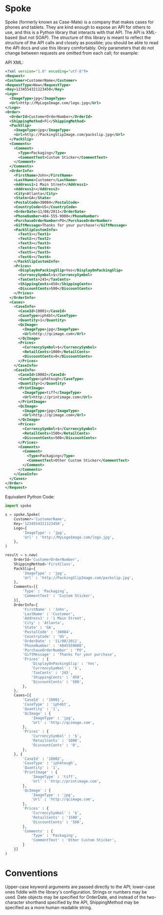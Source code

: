 # Spoke

Spoke (formerly known as Case-Mate) is a company that makes cases for phones
and tablets.  They are kind enough to expose an API for others to use, and
this is a Python library that interacts with that API.  The API is XML-based (but
not SOAP).  The structure of this library is meant to reflect the structure of the
API calls and closely as possible; you should be able to read the API docs and use
this library comfortably.  Only parameters that do not change between requests are
omitted from each call; for example:

API XML:

```xml
<?xml version="1.0" encoding="utf-8"?>
<Request>
<Customer>CustomerName</Customer>
<RequestType>New</RequestType>
<Key>1234554321123450</Key>
<Logo>
  <ImageType>jpg</ImageType>
  <Url>http://MyLogoImage.com/logo.jpg</Url>
</Logo>
<Order>
  <OrderId>CustomerOrderNumber</OrderId>
  <ShippingMethod>FC</ShippingMethod>
  <PackSlip>
    <ImageType>jpg</ImageType>
    <Url>http://PackingSlipImage.com/packslip.jpg</Url>
  </PackSlip>
  <Comments>
    <Comment>
      <Type>Packaging</Type>
      <CommentText>Custom Sticker</CommentText>
    </Comment>
  </Comments>
  <OrderInfo>
    <FirstName>John</FirstName>
    <LastName>Customer</LastName>
    <Address1>1 Main Street</Address1>
    <Address2></Address2>
    <City>Atlanta</City>
    <State>GA</State>
    <PostalCode>30084</PostalCode>
    <CountryCode>US</CountryCode>
    <OrderDate>11/08/2011</OrderDate>
    <PhoneNumber>404-555-9000</PhoneNumber>
    <PurchaseOrderNumber>PO</PurchaseOrderNumber>
    <GiftMessage>Thanks for your purchase!</GiftMessage>
    <PackSlipCustomInfo>
      <Text1></Text1>
      <Text2></Text2>
      <Text3></Text3>
      <Text4></Text4>
      <Text5></Text5>
      <Text6></Text6>
    </PackSlipCustomInfo>
    <Prices>
      <DisplayOnPackingSlip>Yes</DisplayOnPackingSlip>
      <CurrencySymbol>$</CurrencySymbol>
      <TaxCents>245</TaxCents>
      <ShippingCents>450</ShippingCents>
      <DiscountCents>500</DiscountCents>
    </Prices>
  </OrderInfo>
  <Cases>
    <CaseInfo>
      <CaseId>10001</CaseId>
      <CaseType>iph4bt</CaseType>
      <Quantity>1</Quantity>
      <QcImage>
        <ImageType>jpg</ImageType>
        <Url>http://qcimage.com</Url>
      </QcImage>
      <Prices>
        <CurrencySymbol>$</CurrencySymbol>
        <RetailCents>1000</RetailCents>
        <DiscountCents>0</DiscountCents>
      </Prices>
    </CaseInfo>
    <CaseInfo>
      <CaseId>10002</CaseId>
      <CaseType>iph4tough</CaseType>
      <Quantity>1</Quantity>
      <PrintImage>
        <ImageType>tiff</ImageType>
        <Url>http://printimage.com</Url>
      </PrintImage>
      <QcImage>
        <ImageType>jpg</ImageType>
        <Url>http://qcimage.com</Url>
      </QcImage>
      <Prices>
        <CurrencySymbol>$</CurrencySymbol>
        <RetailCents>1500</RetailCents>
        <DiscountCents>500</DiscountCents>
      </Prices>
      <Comments>
        <Comment>
          <Type>Packaging</Type>
          <CommentText>Other Custom Sticker</CommentText>
        </Comment>
      </Comments>
    </CaseInfo>
  </Cases>
</Order>
</Request>
```
    
Equivalent Python Code:

```python
import spoke

s = spoke.Spoke(
    Customer='CustomerName',
    Key='1234554321123450',
    Logo={
        'ImageType' : 'jpg',
        'Url' : 'http://MyLogoImage.com/logo.jpg',
    },
)

result = s.new(
    OrderId='CustomerOrderNumber',
    ShippingMethod='FirstClass',
    PackSlip={
        'ImageType' : 'jpg',
        'Url' : 'http://PackingSlipImage.com/packslip.jpg',
    },
    Comments=[{
        'Type' : 'Packaging',
        'CommentText' : 'Custom Sticker',
    }],
    OrderInfo={
        'FirstName' : 'John',
        'LastName' : 'Customer',
        'Address1' : '1 Main Street',
        'City' : 'Atlanta',
        'State' : 'GA',
        'PostalCode' : '30084',
        'CountryCode' : 'US',
        'OrderDate' : '11/08/2011',
        'PhoneNumber' : '4045559000',
        'PurchaseOrderNumber' : 'PO',
        'GiftMessage' : 'Thanks for your purchase',
        'Prices' : {
            'DisplayOnPackingSlip' : 'Yes',
            'CurrencySymbol' : '$',
            'TaxCents' : '245',
            'ShippingCents' : '450',
            'DiscountCents' : '500',
        },
    },
    Cases=[{
        'CaseId' : '10001',
        'CaseType' : 'iph4bt',
        'Quantity' : '1',
        'QcImage' : {
            'ImageType' : 'jpg',
            'Url' : 'http://qcimage.com',
        },
        'Prices' : {
            'CurrencySymbol' : '$',
            'RetailCents' : '1000',
            'DiscountCents' : '0',
        },
    }, {
        'CaseId' : '10002',
        'CaseType' : 'iph4tough',
        'Quantity' : '1',
        'PrintImage' : {
            'ImageType' : 'tiff',
            'Url' : 'http://printimage.com',
        },
        'QcImage' : {
            'ImageType' : 'jpg',
            'Url' : 'http://qcimage.com',
        },
        'Prices' : {
            'CurrencySymbol' : '$',
            'RetailCents' : '1500',
            'DiscountCents' : '500',
        },
        'Comments' : {
            'Type' : 'Packaging',
            'CommentText' : 'Other Custom Sticker',
        }
    }]
)
```

# Conventions

Upper-case keyword arguments are passed directly to the API; lower-case ones
fiddle with the library's configuration.  Strings or numbers may be used.
Date objects may be specified for OrderDate, and instead of the two-character
shorthand specified by the API, ShippingMethod may be specified as a more human
readable string.
